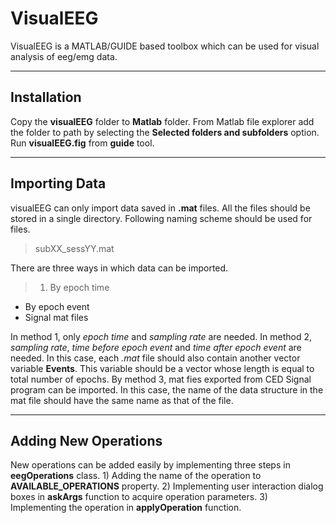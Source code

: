 # VisualEEG
VisualEEG is a MATLAB/GUIDE based toolbox which can be used for visual analysis of eeg/emg data.

---

## Installation
Copy the **visualEEG** folder to **Matlab** folder. From Matlab file explorer add the folder to path by selecting the **Selected folders and subfolders** option. Run **visualEEG.fig** from **guide** tool.

---

## Importing Data
visualEEG can only import data saved in **.mat** files. All the files should be stored in a single directory. Following naming scheme should be used for files.

> subXX_sessYY.mat

There are three ways in which data can be imported.
> 1.  By epoch time
* By epoch event
* Signal mat files

In method 1, only *epoch time* and *sampling rate* are needed. In method 2, *sampling rate*, *time before epoch event* and *time after epoch event* are needed. In this case, each *.mat* file should also contain another vector variable **Events**. This variable should be a vector whose length is equal to total number of epochs. By method 3, mat fies exported from CED Signal program can be imported. In this case, the name of the data structure in the mat file should have the same name as that of the file.

---

## Adding New Operations
New operations can be added easily by implementing three steps in **eegOperations** class. 1) Adding the name of the operation to **AVAILABLE_OPERATIONS** property. 2) Implementing user interaction dialog boxes in **askArgs** function to acquire operation parameters. 3) Implementing the operation in **applyOperation** function.
